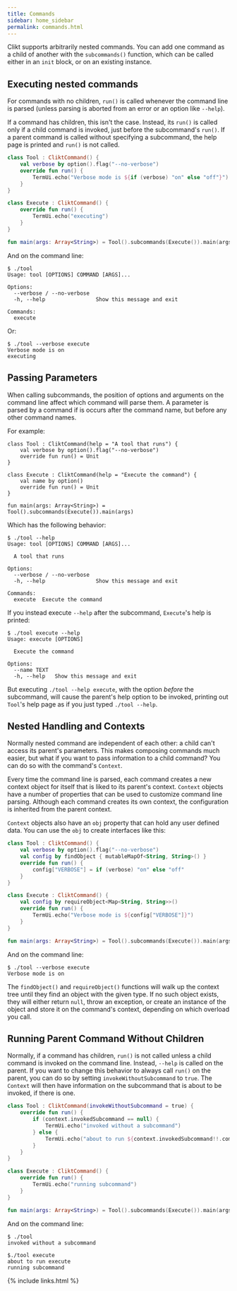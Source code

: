 ```yaml
---
title: Commands
sidebar: home_sidebar
permalink: commands.html
---
```


<!--  TODO: add docs links -->

Clikt supports arbitrarily nested commands. You can add one command as a
child of another with the `subcommands()` function, which can be called
either in an `init` block, or on an existing instance.

## Executing nested commands

For commands with no children, `run()` is called whenever the command
line is parsed (unless parsing is aborted from an error or an option
like `--help`).

If a command has children, this isn't the case. Instead, its `run()` is
called only if a child command is invoked, just before the subcommand's
`run()`. If a parent command is called without specifying a subcommand,
the help page is printed and `run()` is not called.

```kotlin
class Tool : CliktCommand() {
    val verbose by option().flag("--no-verbose")
    override fun run() {
        TermUi.echo("Verbose mode is ${if (verbose) "on" else "off"}")
    }
}

class Execute : CliktCommand() {
    override fun run() {
        TermUi.echo("executing")
    }
}

fun main(args: Array<String>) = Tool().subcommands(Execute()).main(args)
```

And on the command line:

```
$ ./tool
Usage: tool [OPTIONS] COMMAND [ARGS]...

Options:
  --verbose / --no-verbose
  -h, --help                Show this message and exit

Commands:
  execute
```

Or:

```
$ ./tool --verbose execute
Verbose mode is on
executing
```

## Passing Parameters

When calling subcommands, the position of options and arguments on the
command line affect which command will parse them. A parameter is parsed
by a command if is occurs after the command name, but before any other
command names.

For example:

```kotiln
class Tool : CliktCommand(help = "A tool that runs") {
    val verbose by option().flag("--no-verbose")
    override fun run() = Unit
}

class Execute : CliktCommand(help = "Execute the command") {
    val name by option()
    override fun run() = Unit
}

fun main(args: Array<String>) = Tool().subcommands(Execute()).main(args)
```

Which has the following behavior:

```
$ ./tool --help
Usage: tool [OPTIONS] COMMAND [ARGS]...

  A tool that runs

Options:
  --verbose / --no-verbose
  -h, --help                Show this message and exit

Commands:
  execute  Execute the command
```

If you instead execute `--help` after the subcommand, `Execute`'s help
is printed:

```
$ ./tool execute --help
Usage: execute [OPTIONS]

  Execute the command

Options:
  --name TEXT
  -h, --help   Show this message and exit
```

But executing `./tool --help execute`, with the option _before_ the
subcommand, will cause the parent's help option to be invoked, printing
out `Tool`'s help page as if you just typed `./tool --help`.

## Nested Handling and Contexts

Normally nested command are independent of each other: a child can't
access its parent's parameters. This makes composing commands much
easier, but what if you want to pass information to a child command? You
can do so with the command's `Context`.

Every time the command line is parsed, each command creates a new
context object for itself that is liked to its parent's context.
`Context` objects have a number of properties that can be used to
customize command line parsing. Although each command creates its own
context, the configuration is inherited from the parent context.

`Context` objects also have an `obj` property that can hold any user
defined data. You can use the `obj` to create interfaces like this:

```kotlin
class Tool : CliktCommand() {
    val verbose by option().flag("--no-verbose")
    val config by findObject { mutableMapOf<String, String>() }
    override fun run() {
        config["VERBOSE"] = if (verbose) "on" else "off"
    }
}

class Execute : CliktCommand() {
    val config by requireObject<Map<String, String>>()
    override fun run() {
        TermUi.echo("Verbose mode is ${config["VERBOSE"]}")
    }
}

fun main(args: Array<String>) = Tool().subcommands(Execute()).main(args)
```

And on the command line:

```
$ ./tool --verbose execute
Verbose mode is on
```

The `findObject()` and `requireObject()` functions will walk up the
context tree until they find an object with the given type. If no such
object exists, they will either return `null`, throw an exception, or
create an instance of the object and store it on the command's context,
depending on which overload you call.

## Running Parent Command Without Children

Normally, if a command has children, `run()` is not called unless a
child command is invoked on the command line. Instead, `--help` is
called on the parent. If you want to change this behavior to always call
`run()` on the parent, you can do so by setting
`invokeWithoutSubcommand` to `true`. The `Context` will then have
information on the subcommand that is about to be invoked, if there is
one.

```kotlin
class Tool : CliktCommand(invokeWithoutSubcommand = true) {
    override fun run() {
        if (context.invokedSubcommand == null) {
            TermUi.echo("invoked without a subcommand")
        } else {
            TermUi.echo("about to run ${context.invokedSubcommand!!.commandName}")
        }
    }
}

class Execute : CliktCommand() {
    override fun run() {
        TermUi.echo("running subcommand")
    }
}

fun main(args: Array<String>) = Tool().subcommands(Execute()).main(args)
```

And on the command line:

```
$ ./tool
invoked without a subcommand

$./tool execute
about to run execute
running subcommand
```

{% include links.html %}
